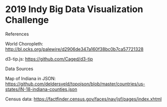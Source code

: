 # 2019 Indy Big Data Visualization Challenge
References

World Choropleth: http://bl.ocks.org/palewire/d2906de347a160f38bc0b7ca57721328

d3-tip.js: https://github.com/Caged/d3-tip

Data Sources

Map of Indiana in JSON: https://github.com/deldersveld/topojson/blob/master/countries/us-states/IN-18-indiana-counties.json

Census data: https://factfinder.census.gov/faces/nav/jsf/pages/index.xhtml
